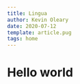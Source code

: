 ```yaml
---
title: Lingua
author: Kevin Oleary
date: 2020-07-12
template: article.pug
tags: home
---
```


# Hello world
